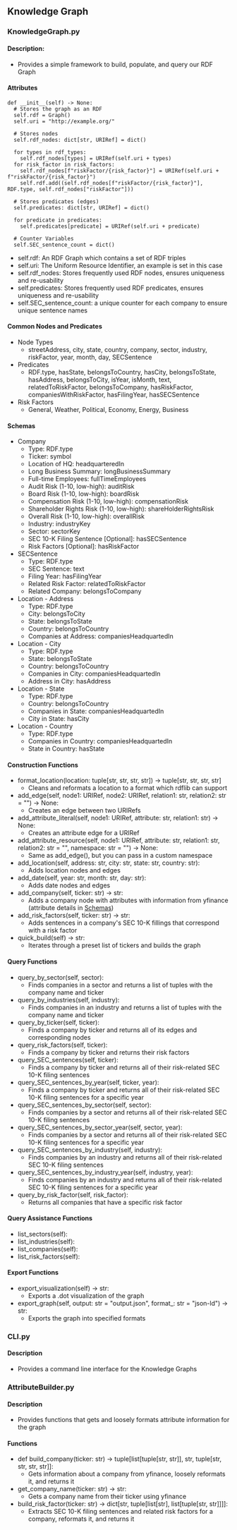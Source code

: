 ## Knowledge Graph

### KnowledgeGraph.py
#### Description:
- Provides a simple framework to build, populate, and query our RDF Graph

#### Attributes
    def __init__(self) -> None:
      # Stores the graph as an RDF
      self.rdf = Graph()
      self.uri = "http://example.org/"

      # Stores nodes
      self.rdf_nodes: dict[str, URIRef] = dict()

      for types in rdf_types:
        self.rdf_nodes[types] = URIRef(self.uri + types)
      for risk_factor in risk_factors:
        self.rdf_nodes[f"riskFactor/{risk_factor}"] = URIRef(self.uri + f"riskFactor/{risk_factor}")
        self.rdf.add((self.rdf_nodes[f"riskFactor/{risk_factor}"], RDF.type, self.rdf_nodes["riskFactor"]))

      # Stores predicates (edges)
      self.predicates: dict[str, URIRef] = dict()

      for predicate in predicates:
        self.predicates[predicate] = URIRef(self.uri + predicate)

      # Counter Variables
      self.SEC_sentence_count = dict()

- self.rdf: An RDF Graph which contains a set of RDF triples
- self.uri: The Uniform Resource Identifier, an example is set in this case
- self.rdf_nodes: Stores frequently used RDF nodes, ensures uniqueness and re-usability
- self.predicates: Stores frequently used RDF predicates, ensures uniqueness and re-usability
- self.SEC_sentence_count: a unique counter for each company to ensure unique sentence names

#### Common Nodes and Predicates
- Node Types
  - streetAddress, city, state, country, company, sector, industry, riskFactor, year, month, day, SECSentence
- Predicates
  - RDF.type, hasState, belongsToCountry, hasCity, belongsToState, hasAddress, belongsToCity, isYear, isMonth, text, relatedToRiskFactor, belongsToCompany, hasRiskFactor, companiesWithRiskFactor, hasFilingYear, hasSECSentence
- Risk Factors
  - General, Weather, Political, Economy, Energy, Business

#### Schemas
- Company
  - Type: RDF.type
  - Ticker: symbol
  - Location of HQ: headquarteredIn
  - Long Business Summary: longBusinessSummary
  - Full-time Employees: fullTimeEmployees
  - Audit Risk (1-10, low-high): auditRisk
  - Board Risk (1-10, low-high): boardRisk
  - Compensation Risk (1-10, low-high): compensationRisk
  - Shareholder Rights Risk (1-10, low-high): shareHolderRightsRisk
  - Overall Risk (1-10, low-high): overallRisk
  - Industry: industryKey
  - Sector: sectorKey
  - SEC 10-K Filing Sentence [Optional]: hasSECSentence 
  - Risk Factors [Optional]: hasRiskFactor
- SECSentence
  - Type: RDF.type
  - SEC Sentence: text
  - Filing Year: hasFilingYear
  - Related Risk Factor: relatedToRiskFactor
  - Related Company: belongsToCompany
- Location - Address
  - Type: RDF.type
  - City: belongsToCity
  - State: belongsToState
  - Country: belongsToCountry
  - Companies at Address: companiesHeadquartedIn
- Location - City
  - Type: RDF.type
  - State: belongsToState
  - Country: belongsToCountry 
  - Companies in City: companiesHeadquartedIn
  - Address in City: hasAddress
- Location - State
  - Type: RDF.type
  - Country: belongsToCountry 
  - Companies in State: companiesHeadquartedIn
  - City in State: hasCity
- Location - Country
  - Type: RDF.type
  - Companies in Country: companiesHeadquartedIn
  - State in Country: hasState

#### Construction Functions
- format_location(location: tuple[str, str, str, str]) -> tuple[str, str, str, str]
  - Cleans and reformats a location to a format which rdflib can support
- add_edge(self, node1: URIRef, node2: URIRef, relation1: str, relation2: str = "") -> None:
  - Creates an edge between two URIRefs
- add_attribute_literal(self, node1: URIRef, attribute: str, relation1: str) -> None:
  - Creates an attribute edge for a URIRef
- add_attribute_resource(self, node1: URIRef, attribute: str, relation1: str, relation2: str = "", namespace: str = "") -> None:
  - Same as add_edge(), but you can pass in a custom namespace
- add_location(self, address: str, city: str, state: str, country: str):
  - Adds location nodes and edges
- add_date(self, year: str, month: str, day: str):
  - Adds date nodes and edges
- add_company(self, ticker: str) -> str:
  - Adds a company node with attributes with information from yfinance (attribute details in [Schemas](#Schemas))
- add_risk_factors(self, ticker: str) -> str:
  - Adds sentences in a company's SEC 10-K fillings that correspond with a risk factor
- quick_build(self) -> str:
  - Iterates through a preset list of tickers and builds the graph

#### Query Functions
- query_by_sector(self, sector):
  - Finds companies in a sector and returns a list of tuples with the company name and ticker
- query_by_industries(self, industry):
  - Finds companies in an industry and returns a list of tuples with the company name and ticker
- query_by_ticker(self, ticker):
  - Finds a company by ticker and returns all of its edges and corresponding nodes
- query_risk_factors(self, ticker):
  - Finds a company by ticker and returns their risk factors
- query_SEC_sentences(self, ticker):
  - Finds a company by ticker and returns all of their risk-related SEC 10-K filing sentences
- query_SEC_sentences_by_year(self, ticker, year):
  - Finds a company by ticker and returns all of their risk-related SEC 10-K filing sentences for a specific year
- query_SEC_sentences_by_sector(self, sector):
  - Finds companies by a sector and returns all of their risk-related SEC 10-K filing sentences
- query_SEC_sentences_by_sector_year(self, sector, year):
  - Finds companies by a sector and returns all of their risk-related SEC 10-K filing sentences for a specific year
- query_SEC_sentences_by_industry(self, industry):
  - Finds companies by an industry and returns all of their risk-related SEC 10-K filing sentences
- query_SEC_sentences_by_industry_year(self, industry, year):
  - Finds companies by an industry and returns all of their risk-related SEC 10-K filing sentences for a specific year
- query_by_risk_factor(self, risk_factor):
  - Returns all companies that have a specific risk factor

#### Query Assistance Functions
- list_sectors(self):
- list_industries(self):
- list_companies(self):
- list_risk_factors(self):

#### Export Functions
- export_visualization(self) -> str:
  - Exports a .dot visualization of the graph
- export_graph(self, output: str = "output.json", format_: str = "json-ld") -> str:
  - Exports the graph into specified formats

### CLI.py
#### Description
- Provides a command line interface for the Knowledge Graphs

### AttributeBuilder.py
#### Description
- Provides functions that gets and loosely formats attribute information for the graph

#### Functions
- def build_company(ticker: str) -> tuple[list[tuple[str, str]], str, tuple[str, str, str, str]]:
  - Gets information about a company from yfinance, loosely reformats it, and returns it
- get_company_name(ticker: str) -> str:
  - Gets a company name from their ticker using yfinance
- build_risk_factor(ticker: str) -> dict[str, tuple[list[str], list[tuple[str, str]]]]:
  - Extracts SEC 10-K filing sentences and related risk factors for a company, reformats it, and returns it 